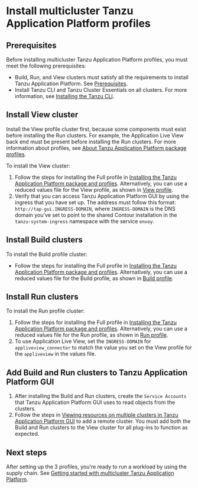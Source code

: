 # Install multicluster Tanzu Application Platform profiles

## <a id='prerequisites'></a> Prerequisites

Before installing multicluster Tanzu Application Platform profiles, you must meet the following prerequisites:

- Build, Run, and View clusters must satisfy all the requirements to install Tanzu Application Platform. See [Prerequisites](../prerequisites.md).
- Install Tanzu CLI and Tanzu Cluster Essentials on all clusters. For more information, see [Installing the Tanzu CLI](../install-tanzu-cli.md).

## <a id='install-view'></a> Install View cluster

Install the View profile cluster first, because some components must exist before installing the Run clusters. For example, the Application Live View back end must be present before installing the Run clusters. For more information about profiles, see [About Tanzu Application Platform package profiles](../overview.md#about-package-profiles).

To install the View cluster:

1. Follow the steps for installing the Full profile in [Installing the Tanzu Application Platform package and profiles](../install.md). Alternatively, you can use a reduced values file for the View profile, as shown in [View profile](reference/tap-values-view-sample.md).
1. Verify that you can access Tanzu Application Platform GUI by using the ingress that you have set up. The address must follow this format: `http://tap-gui.INGRESS-DOMAIN`, where `INGRESS-DOMAIN` is the DNS domain you've set to point to the shared Contour installation in the `tanzu-system-ingress` namespace with the service `envoy`. 

## <a id='install-build'></a> Install Build clusters

To install the Build profile cluster:

-  Follow the steps for installing the Full profile in [Installing the Tanzu Application Platform package and profiles](../install.md). Alternatively, you can use a reduced values file for the Build profile, as shown in [Build profile](reference/tap-values-build-sample.md).

## <a id='install-run'></a> Install Run clusters

To install the Run profile cluster:

1. Follow the steps for installing the Full profile in [Installing the Tanzu Application Platform package and profiles](../install.md). Alternatively, you can use a reduced values file for the Run profile, as shown in [Run profile](./reference/tap-values-run-sample.md).
1. To use Application Live View, set the `INGRESS-DOMAIN` for `appliveview_connector` to match the value you set on the View profile for the `appliveview` in the values file. 

## <a id='add-view'></a> Add Build and Run clusters to Tanzu Application Platform GUI

1. After installing the Build and Run clusters, create the `Service Accounts` that Tanzu Application Platform GUI uses to read objects from the clusters. 
1. Follow the steps in [Viewing resources on multiple clusters in Tanzu Application Platform GUI](../tap-gui/cluster-view-setup.md) to add a remote cluster. You must add both the Build and Run clusters to the View cluster for all plug-ins to function as expected.

## Next steps

After setting up the 3 profiles, you're ready to run a workload by using the supply chain. See [Getting started with multicluster Tanzu Application Platform](getting-started.md).
